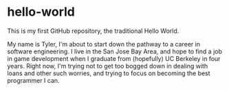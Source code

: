 # hello-world
This is my first GitHub repository, the traditional Hello World.

My name is Tyler, I'm about to start down the pathway to a career in software engineering. I live in the San Jose Bay Area, and hope to find a job in game development when I graduate from (hopefully) UC Berkeley in four years. Right now, I'm trying not to get too bogged down in dealing with loans and other such worries, and trying to focus on becoming the best programmer I can.

